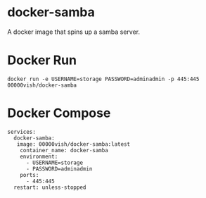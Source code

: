 # docker-samba

A docker image that spins up a samba server.

# Docker Run

```
docker run -e USERNAME=storage PASSWORD=adminadmin -p 445:445 00000vish/docker-samba
```

# Docker Compose

```
services:
  docker-samba:
   image: 00000vish/docker-samba:latest
    container_name: docker-samba
    environment:
      - USERNAME=storage
      - PASSWORD=adminadmin
    ports:
      - 445:445
  restart: unless-stopped
```
